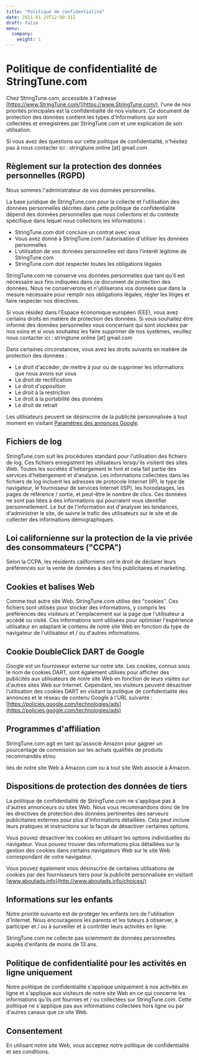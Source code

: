 ```yaml
---
title: "Politique de confidentialité"
date: 2021-01-29T12:00:31Z
draft: false
menu:
  company:
    weight: 1
---
```


# Politique de confidentialité de StringTune.com

Chez StringTune.com, accessible à l'adresse [https://www.StringTune.com/](https://www.StringTune.com/), l'une de nos priorités principales est la confidentialité de nos visiteurs. Ce document de protection des données contient les types d'informations qui sont collectées et enregistrées par StringTune.com et une explication de son utilisation.

Si vous avez des questions sur cette politique de confidentialité, n'hésitez pas à nous contacter ici : stringtune.online [at] gmail.com

## Règlement sur la protection des données personnelles (RGPD)

Nous sommes l'administrateur de vos données personnelles.

La base juridique de StringTune.com pour la collecte et l'utilisation des données personnelles décrites dans cette politique de confidentialité dépend des données personnelles que nous collectons et du contexte spécifique dans lequel nous collectons les informations :

- StringTune.com doit conclure un contrat avec vous
- Vous avez donné à StringTune.com l'autorisation d'utiliser les données personnelles
- L'utilisation de vos données personnelles est dans l'intérêt légitime de StringTune.com
- StringTune.com doit respecter toutes les obligations légales

StringTune.com ne conserve vos données personnelles que tant qu'il est nécessaire aux fins indiquées dans ce document de protection des données. Nous ne conserverons et n'utiliserons vos données que dans la mesure nécessaire pour remplir nos obligations légales, régler les litiges et faire respecter nos directives.

Si vous résidez dans l'Espace économique européen (EEE), vous avez certains droits en matière de protection des données. Si vous souhaitez être informé des données personnelles vous concernant qui sont stockées par nos soins et si vous souhaitez les faire supprimer de nos systèmes, veuillez nous contacter ici : stringtune.online [at] gmail.com

Dans certaines circonstances, vous avez les droits suivants en matière de protection des données :

- Le droit d'accéder, de mettre à jour ou de supprimer les informations que nous avons sur vous
- Le droit de rectification
- Le droit d'opposition
- Le droit à la restriction
- Le droit à la portabilité des données
- Le droit de retrait

Les utilisateurs peuvent se désinscrire de la publicité personnalisée à tout moment en visitant [Paramètres des annonces Google](https://www.google.com/settings/ads).

## Fichiers de log

StringTune.com suit les procédures standard pour l'utilisation des fichiers de log. Ces fichiers enregistrent les utilisateurs lorsqu'ils visitent des sites Web. Toutes les sociétés d'hébergement le font et cela fait partie des services d'hébergement et d'analyse. Les informations collectées dans les fichiers de log incluent les adresses de protocole Internet (IP), le type de navigateur, le fournisseur de services Internet (ISP), les horodatages, les pages de référence / sortie, et peut-être le nombre de clics. Ces données ne sont pas liées à des informations qui pourraient vous identifier personnellement. Le but de l'information est d'analyser les tendances, d'administrer le site, de suivre le trafic des utilisateurs sur le site et de collecter des informations démographiques.

## Loi californienne sur la protection de la vie privée des consommateurs ("CCPA")

Selon la CCPA, les résidents californiens ont le droit de déclarer leurs préférences sur la vente de données à des fins publicitaires et marketing.

## Cookies et balises Web

Comme tout autre site Web, StringTune.com utilise des "cookies". Ces fichiers sont utilisés pour stocker des informations, y compris les préférences des visiteurs et l'emplacement sur la page que l'utilisateur a accédé ou visité. Ces informations sont utilisées pour optimiser l'expérience utilisateur en adaptant le contenu de notre site Web en fonction du type de navigateur de l'utilisateur et / ou d'autres informations.

## Cookie DoubleClick DART de Google

Google est un fournisseur externe sur notre site. Les cookies, connus sous le nom de cookies DART, sont également utilisés pour afficher des publicités aux utilisateurs de notre site Web en fonction de leurs visites sur d'autres sites Web sur Internet. Cependant, les visiteurs peuvent désactiver l'utilisation des cookies DART en visitant la politique de confidentialité des annonces et le réseau de contenu Google à l'URL suivante : [https://policies.google.com/technologies/ads](https://policies.google.com/technologies/ads)

## Programmes d'affiliation

StringTune.com agit en tant qu'associé Amazon pour gagner un pourcentage de commission sur les achats qualifiés de produits recommandés et/ou

 liés de notre site Web à Amazon.com ou à tout site Web associé à Amazon.

## Dispositions de protection des données de tiers

La politique de confidentialité de StringTune.com ne s'applique pas à d'autres annonceurs ou sites Web. Nous vous recommandons donc de lire les directives de protection des données pertinentes des serveurs publicitaires externes pour plus d'informations détaillées. Cela peut inclure leurs pratiques et instructions sur la façon de désactiver certaines options.

Vous pouvez désactiver les cookies en utilisant les options individuelles du navigateur. Vous pouvez trouver des informations plus détaillées sur la gestion des cookies dans certains navigateurs Web sur le site Web correspondant de votre navigateur.

Vous pouvez également vous désinscrire de certaines utilisations de cookies par des fournisseurs tiers pour la publicité personnalisée en visitant [www.aboutads.info](http://www.aboutads.info/choices/)

## Informations sur les enfants

Notre priorité suivante est de protéger les enfants lors de l'utilisation d'Internet. Nous encourageons les parents et les tuteurs à observer, à participer et / ou à surveiller et à contrôler leurs activités en ligne.

StringTune.com ne collecte pas sciemment de données personnelles auprès d'enfants de moins de 13 ans.

## Politique de confidentialité pour les activités en ligne uniquement

Notre politique de confidentialité s'applique uniquement à nos activités en ligne et s'applique aux visiteurs de notre site Web en ce qui concerne les informations qu'ils ont fournies et / ou collectées sur StringTune.com. Cette politique ne s'applique pas aux informations collectées hors ligne ou par d'autres canaux que ce site Web.

## Consentement

En utilisant notre site Web, vous acceptez notre politique de confidentialité et ses conditions.

